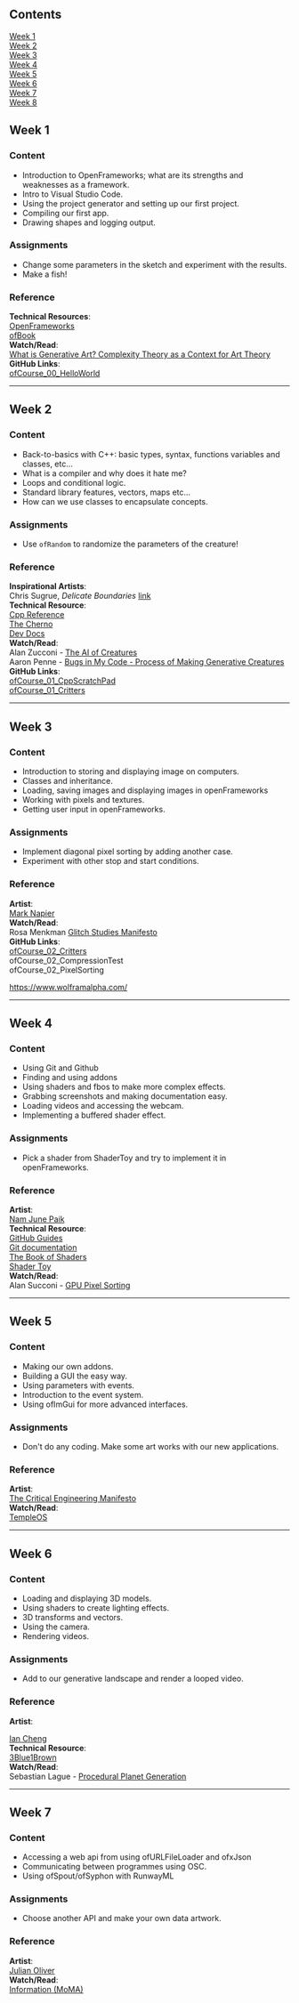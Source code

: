## Contents

[Week 1](#week-1)<br>
[Week 2](#week-2)<br>
[Week 3](#week-3)<br>
[Week 4](#week-4)<br>
[Week 5](#week-5)<br>
[Week 6](#week-6)<br>
[Week 7](#week-7)<br>
[Week 8](#week-8)<br>


## Week 1

### Content
* Introduction to OpenFrameworks; what are its strengths and weaknesses as a framework.
* Intro to Visual Studio Code.
* Using the project generator and setting up our first project.
* Compiling our first app.
* Drawing shapes and logging output.

### Assignments

* Change some parameters in the sketch and experiment with the results.
* Make a fish!

### Reference

__Technical Resources__: <br>
[OpenFrameworks](https://openframeworks.cc/)<br>
[ofBook](https://openframeworks.cc/ofBook/chapters/foreword.html)<br>
__Watch/Read__: <br>
[What is Generative Art? Complexity Theory as a Context for Art Theory](http://philipgalanter.com/downloads/ga2003_what_is_genart.pdf)<br>
__GitHub Links__:<br>
[ofCourse_00_HelloWorld](ofCourse_00_HelloWorld)

---

## Week 2

### Content

* Back-to-basics with C++: basic types, syntax, functions variables and classes, etc...
* What is a compiler and why does it hate me?
* Loops and conditional logic.
* Standard library features, vectors, maps etc...
* How can we use classes to encapsulate concepts.


### Assignments

* Use `ofRandom` to randomize the parameters of the creature!

### Reference

__Inspirational Artists__: <br>
Chris Sugrue, _Delicate Boundaries_ [link](http://csugrue.com/delicateboundaries/)<br>
__Technical Resource__:<br>
[Cpp Reference](https://en.cppreference.com/w/)<br>
[The Cherno](https://www.youtube.com/watch?v=18c3MTX0PK0&list=PLlrATfBNZ98dudnM48yfGUldqGD0S4FFb)<br>
[Dev Docs](https://devdocs.io/cpp/)<br>
__Watch/Read__: <br>
Alan Zucconi - [The AI of Creatures](https://www.alanzucconi.com/2020/07/27/the-ai-of-creatures/)<br>
Aaron Penne - [Bugs in My Code - Process of Making Generative Creatures](https://vimeo.com/305833459)<br>
__GitHub Links__:<br>
[ofCourse_01_CppScratchPad](ofCourse_01_CppScratchPad)<br>
[ofCourse_01_Critters](ofCourse_01_Critters)<br>

---

## Week 3

### Content

* Introduction to storing and displaying image on computers.
* Classes and inheritance.
* Loading, saving images and displaying images in openFrameworks
* Working with pixels and textures.
* Getting user input in openFrameworks.

### Assignments

* Implement diagonal pixel sorting by adding another case.
* Experiment with other stop and start conditions.

### Reference

__Artist__: <br>
[Mark Napier](https://www.marknapier.com/)<br>
__Watch/Read__: <br>
Rosa Menkman [Glitch Studies Manifesto](https://amodern.net/wp-content/uploads/2016/05/2010_Original_Rosa-Menkman-Glitch-Studies-Manifesto.pdf)<br>
__GitHub Links__:<br>
[ofCourse_02_Critters](ofCourse_02_Critters)<br>
ofCourse_02_CompressionTest<br>
ofCourse_02_PixelSorting<br>

https://www.wolframalpha.com/

---

## Week 4

### Content
* Using Git and Github
* Finding and using addons
* Using shaders and fbos to make more complex effects.
* Grabbing screenshots and making documentation easy.
* Loading videos and accessing the webcam.
* Implementing a buffered shader effect.

### Assignments

* Pick a shader from ShaderToy and try to implement it in openFrameworks.

### Reference

__Artist__: <br>
[Nam June Paik](https://www.youtube.com/watch?v=yMUJB5aFvdo)<br>
__Technical Resource__:<br>
[GitHub Guides](https://guides.github.com/activities/hello-world/)<br>
[Git documentation](https://git-scm.com/docs/gittutorial)<br>
[The Book of Shaders](https://thebookofshaders.com/)<br>
[Shader Toy](https://www.shadertoy.com/)<br>
__Watch/Read__:<br>
Alan Succoni - [GPU Pixel Sorting](https://www.alanzucconi.com/2017/12/13/gpu-sorting-1/)

<!-- __GitHub Links__:

ofCourse_03_ShaderSandbox<br>
ofCourse_03_VideoBuffer<br> -->


---

## Week 5

### Content

* Making our own addons.
* Building a GUI the easy way.
* Using parameters with events.
* Introduction to the event system.
* Using ofImGui for more advanced interfaces.

### Assignments

* Don't do any coding. Make some art works with our new applications.

### Reference

__Artist__: <br>
[The Critical Engineering Manifesto](https://zkm.de/de/the-critical-engineering-manifesto)<br>
__Watch/Read__:<br>
[TempleOS](https://www.bbc.co.uk/programmes/m000b4r3)

<!-- __GitHub Links__:
[ ] - ofCourse_05_PixelSortingApp
[ ] - ofCourse_05_VideoBlenderApp -->


---

## Week 6


### Content
* Loading and displaying 3D models.
* Using shaders to create lighting effects. 
* 3D transforms and vectors.
* Using the camera.
* Rendering videos.

### Assignments

* Add to our generative landscape and render a looped video.

### Reference

__Artist__: <br>

[Ian Cheng](http://iancheng.com/)<br>
__Technical Resource__:<br>
[3Blue1Brown](https://www.youtube.com/channel/UCYO_jab_esuFRV4b17AJtAw)<br>
__Watch/Read__: <br>
Sebastian Lague - [Procedural Planet Generation](https://www.youtube.com/watch?v=QN39W020LqU&list=PLFt_AvWsXl0cONs3T0By4puYy6GM22ko8)<br>

<!-- __GitHub Links__:
[ ] - ofCourse_06_GenerativeMesh
[ ] - ofCourse_06_MeshShader -->

---

## Week 7

### Content
* Accessing a web api from using ofURLFileLoader and ofxJson
* Communicating between programmes using OSC.
* Using ofSpout/ofSyphon with RunwayML


### Assignments

* Choose another API and make your own data artwork.

### Reference

__Artist__: <br>
[Julian Oliver](https://www.digitalartarchive.at/database/general/work/packet-garden.html)<br>
__Watch/Read__:<br>
[Information (MoMA)](https://www.moma.org/calendar/exhibitions/2686)<br>

<!-- __GitHub Links__:

[ ] - ofCourse_07_WeatherVisualizer
[ ] - ofCourse_07_PythonInterop

---  -->

<!-- ## Week 8

### Content

* Introduction to machine learning in graphical computing.
* Machine Learning example with runway?
* Native Machinelearning example?

### Assignments


### Reference

__Artist__: 

__Technical Resource__:

__Watch/Read__: https://www.e-flux.com/journal/101/273221/three-thousand-years-of-algorithmic-rituals-the-emergence-of-ai-from-the-computation-of-space/

__GitHub Links__:
[ ] - ofCourse_08_SuperResolution -->
